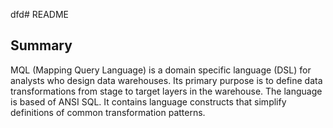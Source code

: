 dfd# README
## Summary
MQL (Mapping Query Language) is a domain specific language (DSL) for analysts who design data warehouses. Its primary purpose is to define data transformations from stage to target layers in the warehouse. The language is based of ANSI SQL. It contains language constructs that simplify definitions of common transformation patterns.